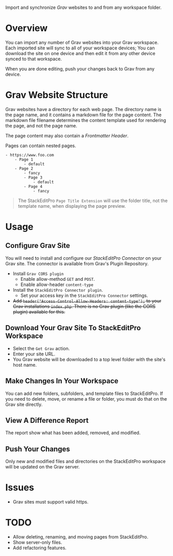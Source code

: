 Import and synchronize *Grav* websites to and from any workspace folder.

# Overview
You can import any number of Grav websites into your Grav workspace.
Each imported site will sync to all of your workspace devices;
You can download the site on one device and then edit it from any other device synced to that workspace.

When you are done editing, push your changes back to Grav from any device.

# Grav Website Structure
Grav websites have a directory for each web page.  The directory name is the page name, and it contains a markdown file for the page content.  The markdown file filename determines the content template used for rendering the page, and not the page name.

The page content may also contain a *Frontmatter Header*.

Pages can contain nested pages.

```text
- https://www.foo.com
	- Page 1
		- default
	- Page 2
		- fancy
		- Page 3
			- default
		- Page 4
			- fancy
```

> The  StackEditPro `Page Title Extension` will use the folder title,  not the template name, when displaying the page preview.

# Usage

## Configure Grav Site
You will need to install and configure our *StackEditPro Connector* on your Grav site.  The connector is available from Grav's Plugin Repository.
* Install `Grav CORS plugin`
	* Enable allow-method `GET` and `POST`.
	* Enable allow-header `content-type`
* Install the `StackEditPro Connector plugin`.
	* Set your access key in the `StackEditPro Connector` settings.
* ~~Add `header("Access-Control-Allow-Headers: content-type");` to  your Grav installations `index.php`.  There is no Grav plugin (like the CORS plugin) available for this.~~

## Download Your Grav Site To StackEditPro Workspace
* Select the `Get Grav` action.
* Enter your site URL.
* You Grav website will be downloaded to a top level folder with the site's host name.

## Make Changes In Your Workspace
You can add new folders, subfolders, and template files to StackEditPro.  If you need to delete, move, or rename a file or folder, you must do that on the Grav site directly.

## View A Difference Report
The report show what has been added, removed, and modified.

## Push Your Changes
Only new and modified files and directories on the StackEditPro workspace will be updated on the Grav server.

# Issues
* Grav sites must support valid https.  
# TODO
* Allow deleting, renaming, and moving pages from StackEditPro.
* Show server-only files.
* Add refactoring features.
<!--stackedit_data:
eyJoaXN0b3J5IjpbLTE3ODIyMDQwMTQsLTMxNjcyNTU4MiwxMD
k0NjI3Mjc4LDUyMzE0MTQ0NywyNjY2MTQwOTYsMzM4ODk4NzA0
LC02MTk2NDE5MDQsNjgyMDEyNDY4LC0yNTk4NjA2NzMsLTE4ND
UyNzU5ODUsODAxOTE3NjU5LDE4NTM2MjQxMywtMTc5MTg1MzA3
LC0xODU1MjUyOTg2LC0yMTQzOTQyODQxLDEzMTQwMDA3NDddfQ
==
-->